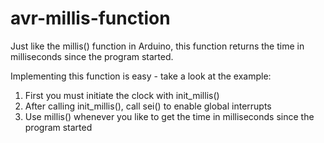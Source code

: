 # avr-millis-function
Just like the millis() function in Arduino, this function returns 
the time in milliseconds since the program started.

Implementing this function is easy - take a look at the example:
1) First you must initiate the clock with init_millis()
2) After calling init_millis(), call sei() to enable global interrupts
3) Use millis() whenever you like to get the time in milliseconds since the program started

